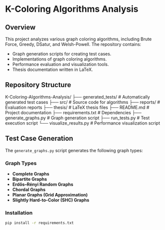 # K-Coloring Algorithms Analysis

## Overview
This project analyzes various graph coloring algorithms, including Brute Force, Greedy, DSatur, and Welsh-Powell. The repository contains:
- Graph generation scripts for creating test cases.
- Implementations of graph coloring algorithms.
- Performance evaluation and visualization tools.
- Thesis documentation written in LaTeX.

## Repository Structure

K-Coloring-Algorithms-Analysis/
├── generated_tests/       # Automatically generated test cases
├── src/                   # Source code for algorithms
├── reports/               # Evaluation reports
├── thesis/                # LaTeX thesis files
├── README.md              # Project documentation
├── requirements.txt       # Dependencies
├── generate_graphs.py     # Graph generation script
├── run_tests.py           # Test execution script
└── visualize_results.py   # Performance visualization script


## Test Case Generation
The `generate_graphs.py` script generates the following graph types:

### Graph Types
- **Complete Graphs**
- **Bipartite Graphs**
- **Erdős–Rényi Random Graphs**
- **Chordal Graphs**
- **Planar Graphs (Grid Approximation)**
- **Slightly Hard-to-Color (SHC) Graphs**

### Installation
```bash
pip install -r requirements.txt
